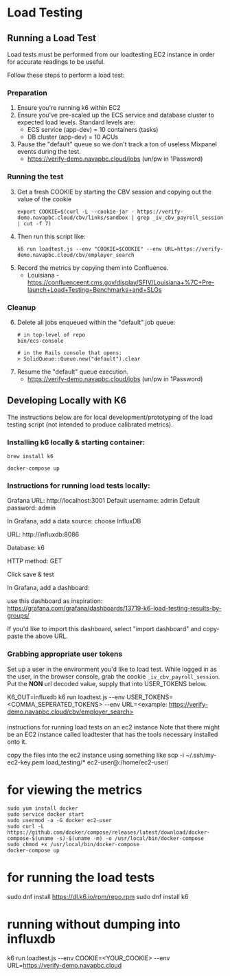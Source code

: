 # Load Testing
## Running a Load Test
Load tests must be performed from our loadtesting EC2 instance in order for accurate readings to be useful.

Follow these steps to perform a load test:

### Preparation
1. Ensure you're running k6 within EC2
2. Ensure you've pre-scaled up the ECS service and database cluster to expected load levels. Standard levels are:
    * ECS service (app-dev) = 10 containers (tasks)
    * DB cluster (app-dev) = 10 ACUs
3. Pause the "default" queue so we don't track a ton of useless Mixpanel events during the test.
    * https://verify-demo.navapbc.cloud/jobs      (un/pw in 1Password)

### Running the test
3. Get a fresh COOKIE by starting the CBV session and copying out the value of the cookie
    ```
    export COOKIE=$(curl -L --cookie-jar - https://verify-demo.navapbc.cloud/cbv/links/sandbox | grep _iv_cbv_payroll_session | cut -f 7)
    ```
4. Then run this script like:
    ```
    k6 run loadtest.js --env "COOKIE=$COOKIE" --env URL=https://verify-demo.navapbc.cloud/cbv/employer_search
    ```
5. Record the metrics by copying them into Confluence.
    * Louisiana - https://confluenceent.cms.gov/display/SFIV/Louisiana+%7C+Pre-launch+Load+Testing+Benchmarks+and+SLOs

### Cleanup
6. Delete all jobs enqueued within the "default" job queue:
    ```
    # in top-level of repo
    bin/ecs-console

    # in the Rails console that opens:
    > SolidQueue::Queue.new("default").clear
    ```
7. Resume the "default" queue execution.
    * https://verify-demo.navapbc.cloud/jobs      (un/pw in 1Password)


## Developing Locally with K6
The instructions below are for local development/prototyping of the load testing script (not intended to produce calibrated metrics).

### Installing k6 locally & starting container:

```
brew install k6

docker-compose up
```

### Instructions for running load tests locally:

Grafana URL: http://localhost:3001
Default username: admin
Default password: admin

In Grafana, add a data source: choose InfluxDB

URL: http://influxdb:8086 <!-- markdown-link-check-disable-line -->


Database: k6

HTTP method: GET

Click save & test

In Grafana, add a dashboard:

use this dashboard as inspiration:
https://grafana.com/grafana/dashboards/13719-k6-load-testing-results-by-groups/

If you'd like to import this dashboard, select "import dashboard" and copy-paste the above URL.

### Grabbing appropriate user tokens

Set up a user in the environment you'd like to load test. While logged in as the user, in the browser console, grab the cookie `_iv_cbv_payroll_session`. Put the **NON** url decoded value, supply that into USER_TOKENS below.

K6_OUT=influxdb k6 run loadtest.js --env USER_TOKENS=<COMMA_SEPERATED_TOKENS> --env URL=<example: https://verify-demo.navapbc.cloud/cbv/employer_search> <!-- markdown-link-check-disable-line -->


####

instructions for running load tests on an ec2 instance
Note that there might be an EC2 instance called loadtester that has the tools necessary installed onto it.

copy the files into the ec2 instance using something like
scp -i ~/.ssh/my-ec2-key.pem load_testing/* ec2-user@<internal-ec2-link>:/home/ec2-user/

# for viewing the metrics

```
sudo yum install docker
sudo service docker start
sudo usermod -a -G docker ec2-user
sudo curl -L https://github.com/docker/compose/releases/latest/download/docker-compose-$(uname -s)-$(uname -m) -o /usr/local/bin/docker-compose
sudo chmod +x /usr/local/bin/docker-compose
docker-compose up
```

# for running the load tests

sudo dnf install https://dl.k6.io/rpm/repo.rpm
sudo dnf install k6

# running without dumping into influxdb

k6 run loadtest.js --env COOKIE=<YOUR_COOKIE> --env URL=https://verify-demo.navapbc.cloud
